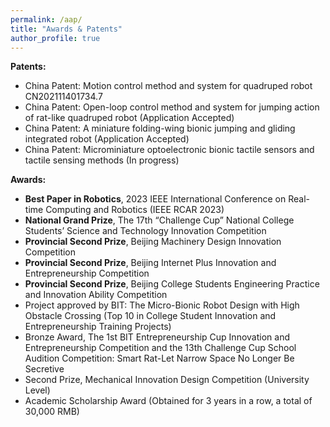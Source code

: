 ```yaml
---
permalink: /aap/
title: "Awards & Patents"
author_profile: true
---
```

**Patents:**
* China Patent: Motion control method and system for quadruped robot CN202111401734.7
* China Patent: Open-loop control method and system for jumping action of rat-like quadruped robot (Application Accepted)
* China Patent: A miniature folding-wing bionic jumping and gliding integrated robot (Application Accepted)
* China Patent: Microminiature optoelectronic bionic tactile sensors and tactile sensing methods (In progress)

**Awards:**
* **Best Paper in Robotics**, 2023 IEEE International Conference on Real-time Computing and Robotics (IEEE RCAR 2023) 
* **National Grand Prize**, The 17th “Challenge Cup” National College Students’ Science and Technology Innovation Competition
* **Provincial Second Prize**, Beijing Machinery Design Innovation Competition
* **Provincial Second Prize**, Beijing Internet Plus Innovation and Entrepreneurship Competition
* **Provincial Second Prize**, Beijing College Students Engineering Practice and Innovation Ability Competition
* Project approved by BIT: The Micro-Bionic Robot Design with High Obstacle Crossing (Top 10 in College Student Innovation and Entrepreneurship Training Projects)
* Bronze Award, The 1st BIT Entrepreneurship Cup Innovation and Entrepreneurship Competition and the 13th Challenge Cup School Audition Competition: Smart Rat-Let Narrow Space No Longer Be Secretive
* Second Prize, Mechanical Innovation Design Competition (University Level)
* Academic Scholarship Award (Obtained for 3 years in a row, a total of 30,000 RMB)
